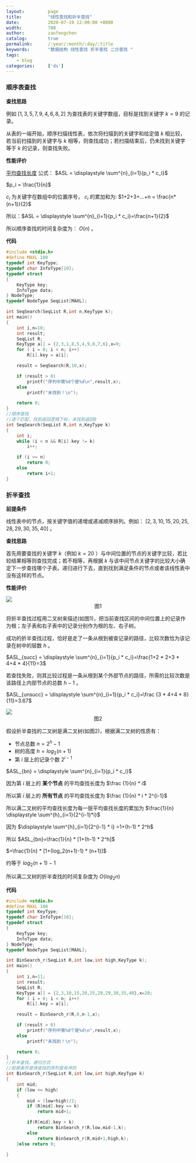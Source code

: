 ```yaml
---
layout:         page
title:          "线性查找和折半查找"
date:           2020-07-19 12:00:00 +0800
width:          700
author:         zaofengchen
catalog:        true
permalink:      /:year/:month/:day/:title
keywords:       "数据结构 线性查找 折半查找 二分查找 "
tags:
    - blog
categories:     ['ds']
---
```


<!-- 渲染公式 -->
<script src="{{ site.url }}/static/js/MathJax.js?config=TeX-AMS-MML_HTMLorMML" type="text/javascript"></script>
<script type="text/x-mathjax-config">
    MathJax.Hub.Config({
        tex2jax: {
        skipTags: ['script', 'noscript', 'style', 'textarea', 'pre'],
        inlineMath: [['$','$']]
        }
    });
</script>
<!-- 渲染公式 -->

### 顺序表查找

**查找思路**

例如 $[1,3,5,7,9,4,6,8,2]$ 为查找表的关键字数组，目标是找到关键字 $k=9$ 的记录。

从表的一端开始，顺序扫描线性表，依次将扫描到的关键字和给定值 $k$ 相比较，若当前扫描到的关键字与 $k$ 相等，则查找成功；若扫描结束后，仍未找到关键字等于 $k$ 的记录，则查找失败。


**性能评价**

[平均查找长度](/2020/07/17/search-introduction#平均查找长度aslaverage-search-length) 公式：
$ASL = \displaystyle \sum^{n}_{i=1}{p_i * c_i}$

$p_i = \frac{1}{n}$ 

$c_i$ 为关键字在数组中的位置序号， $c_i$ 的累加和为: $1+2+3+...+n = \frac{n*(n+1)}{2}$

所以：$ASL = \displaystyle \sum^{n}_{i=1}{p_i * c_i}=\frac{n+1}{2}$

所以顺序查找的时间复杂度为： $O(n)$ 。


**代码**

```C
#include <stdio.h>
#define MAXL 100
typedef int KeyType;
typedef char InfoType[10];
typedef struct
{
    KeyType key;
    InfoType data; 
} NodeType;
typedef NodeType SeqList[MAXL];

int SeqSearch(SeqList R,int n,KeyType k);
int main()
{
    int i,n=10;
    int result;
    SeqList R;
    KeyType a[] = {2,3,1,8,5,4,9,0,7,6},x=9;
    for ( i = 0; i < n; i++)
        R[i].key = a[i];

    result = SeqSearch(R,10,x);

    if (result > 0)
        printf("序列中第%d个是%d\n",result,x);
    else
        printf("未找到！\n");

    return 0;
}
//顺序查找
//逐个匹配，找到返回逻辑下标，未找到返回0
int SeqSearch(SeqList R,int n,KeyType k)
{
    int i;
    while (i < n && R[i].key != k)
        i++;

    if (i >= n)
        return 0;
    else
        return i+1;
}
```

### 折半查找


**前提条件**

线性表中的节点，按关键字值的递增或递减顺序排列。例如： $[2,3,10,15,20,25,28,29,30,35,40]$ 。


**查找思路**

首先用要查找的关键字 $k$（例如 $k=20$ ）与中间位置的节点的关键字比较，若比较结果相等则查找完成；若不相等，再根据 $k$ 与该中间节点关键字的比较大小确定下一步查找哪个子表。递归进行下去，直到找到满足条件的节点或者该线性表中没有这样的节点。


**性能评价**


<img src="http://tvax2.sinaimg.cn/large/7d4c6366gy1ggyeoffzxtj20nb0cbmxt.jpg" width="{{ page.width}}" align="bottom" />
<center>图1</center>

将折半查找过程用二叉树来描述(如图1)，把当前查找区间的中间位置上的记录作为根；左子表和右子表中的记录分别作为根的左、右子树。

成功的折半查找过程，恰好是走了一条从根到被查记录的路径，比较次数恰为该记录在树中的层数 $h$ 。

$ASL_{succ} = \displaystyle \sum^{n}_{i=1}{p_i * c_i}=\frac{1+2 * 2+3 * 4+4 * 4}{11}=3$ 

若查找失败，则其比较过程是一条从根到某个外部节点的路径，所需的比较次数是该路径上内部节点的总数 $h-1$ 。

$ASL_{unsucc} = \displaystyle \sum^{n}_{i=1}{p_i * c_i}=\frac {3 * 4+4 * 8}{11}=3.67$


<img src="http://tva3.sinaimg.cn/large/7d4c6366gy1ggyloldyloj20kz09nmxk.jpg" width="{{ page.width}}" align="bottom" />
<center>图2</center>

假设折半查找的二叉树是满二叉树(如图2)，根据满二叉树的性质有：
- 节点总数 $n=2^h-1$
- 树的高度 $h=log_2(n+1)$
- 第 $i$ 层上的记录个数 $2^{i-1}$

$ASL_{bn} = \displaystyle \sum^{n}_{i=1}{p_i * c_i}$

因为第 $i$ 层上的 **某个节点** 的平均查找长度为 $\frac {1}{n} * i$ 

所以第 $i$ 层上的 **所有节点** 的平均查找长度为 $\frac {1}{n} * i * 2^{i-1}$

所以满二叉树的平均查找长度为每一层平均查找长度的累加为 $\frac{1}{n} \displaystyle  \sum^{h}_{i=1}{2^{i-1}*i}$

因为 $\displaystyle  \sum^{h}_{i=1}{2^{i-1} * i} =1+(h-1) * 2^h$

所以 $ASL_{bn}=\frac{1}{n} * [1+(h-1) * 2^h]$

$=\frac{1}{n} * [1+(log_2(n+1)-1) * (n+1)]$

约等于 $log_2(n+1)-1$

所以满二叉树的折半查找的时间复杂度为 $O(log_2n)$


**代码**

```C
#include <stdio.h>
#define MAXL 100
typedef int KeyType;
typedef char InfoType[10];
typedef struct
{
    KeyType key;
    InfoType data; 
} NodeType;
typedef NodeType SeqList[MAXL];

int BinSearch_r(SeqList R,int low,int high,KeyType k);
int main()
{
    int i,n=11;
    int result;
    SeqList R;
    KeyType a[] = {2,3,10,15,20,25,28,29,30,35,40},x=20;
    for ( i = 0; i < n; i++)
        R[i].key = a[i];

    result = BinSearch_r(R,0,n-1,x);

    if (result > 0)
        printf("序列中第%d个是%d\n",result,x);
    else
        printf("未找到！\n");

    return 0;
}
//折半查找，递归方式
//前提条件是待查找的序列是有序的
int BinSearch_r(SeqList R,int low,int high,KeyType k)
{
    int mid;
    if (low <= high)
    {
        mid = (low+high)/2;
        if (R[mid].key == k)
            return mid+1;

        if(R[mid].key > k)
            return BinSearch_r(R,low,mid-1,k);
        else
            return BinSearch_r(R,mid+1,high,k);
    }else return 0;
    
}
```
